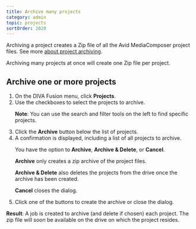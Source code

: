 ```yaml
---
title: Archive many projects
category: admin
topic: projects
sortOrder: 2020
---
```


Archiving a project creates a Zip file of all the Avid MediaComposer project files.
See more [about project archiving](/v2/articles/about-project-archiving.html).

Archiving many projects at once will create one Zip file per project.

## Archive one or more projects

<ol>

  <li>On the DIVA Fusion menu, click <strong>Projects</strong>.</li>

  <li>
    Use the checkboxes to select the projects to archive.
    <p class="note"><strong>Note</strong>: You can use the search and filter tools on the left to find specific projects.</p>
  </li>

  <li>Click the <i class="fa fa-download"></i> <strong>Archive</strong> button below the list of projects.</li>

  <li>
    A confirmation is displayed, including a list of all projects to archive.    
    <p>You have the option to <strong>Archive</strong>, <strong>Archive &amp; Delete</strong>, or <strong>Cancel</strong>.</p>
    <p><strong>Archive</strong> only creates a zip archive of the project files.</p>
    <p><strong>Archive &amp; Delete</strong> also deletes the projects from the drive once the archive has been created.</p>
    <p><strong>Cancel</strong> closes the dialog.</p>
  </li>

  <li>Click one of the buttons to create the archive or close the dialog.</li>

</ol>

<p class="tip tip--result">
  <strong>Result</strong>: A job is created to archive (and delete if chosen) each project.
  The zip file will soon be available on the drive on which the project resides.
</p>
